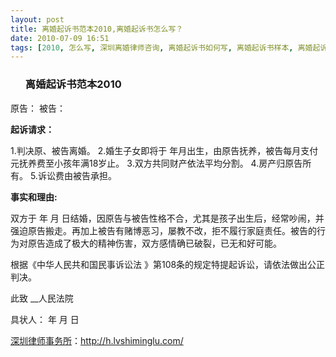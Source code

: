 ```yaml
---
layout: post
title: 离婚起诉书范本2010,离婚起诉书怎么写？
date: 2010-07-09 16:51
tags: [2010, 怎么写, 深圳离婚律师咨询, 离婚起诉书如何写, 离婚起诉书样本, 离婚起诉书格式, 离婚起诉书案例, 离婚起诉书范文, 起诉状]
---
```

<ol>
<h3>离婚起诉书范本2010</h3>
</ol>
原告：
被告：

<strong>起诉请求：</strong>

1.判决原、被告离婚。
2.婚生子女即将于 年月出生，由原告抚养，被告每月支付 元抚养费至小孩年满18岁止。
3.双方共同财产依法平均分割。
4.房产归原告所有。
5.诉讼费由被告承担。

<strong>事实和理由:</strong>

双方于 年 月 日结婚，因原告与被告性格不合，尤其是孩子出生后，经常吵闹，并强迫原告搬走。再加上被告有赌博恶习，屡教不改，拒不履行家庭责任。被告的行为对原告造成了极大的精神伤害，双方感情确已破裂，已无和好可能。

根据《中华人民共和国民事诉讼法 》第108条的规定特提起诉讼，请依法做出公正判决。

此致
__人民法院

具状人：
年 月 日

<a href="http://h.lvshiminglu.com/">深圳律师事务所</a>：<a href="http://h.lvshiminglu.com/">http://h.lvshiminglu.com/</a>

